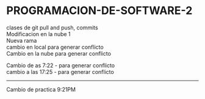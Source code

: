 # PROGRAMACION-DE-SOFTWARE-2
clases de git pull and push, commits  
Modificacion en la nube 1  
Nueva rama  
cambio en local para generar conflicto  
Cambio en la nube para generar conflicto  

Cambio de as 7:22 - para generar conflicto   
cambio a las 17:25 - para generar conflicto  

-------------------------------------------------------
Cambio de practica 9:21PM